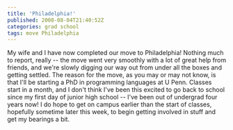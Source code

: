 ```yaml
---
title: 'Philadelphia!'
published: 2008-08-04T21:40:52Z
categories: grad school
tags: move Philadelphia
---
```


My wife and I have now completed our move to Philadelphia!  Nothing much to report, really -- the move went very smoothly with a lot of great help from friends, and we're slowly digging our way out from under all the boxes and getting settled.  The reason for the move, as you may or may not know, is that I'll be starting a PhD in programming languages at U Penn.  Classes start in a month, and I don't think I've been this excited to go back to school since my first day of junior high school -- I've been out of undergrad four years now!  I do hope to get on campus earlier than the start of classes, hopefully sometime later this week, to begin getting involved in stuff and get my bearings a bit.

